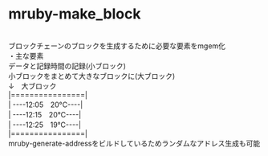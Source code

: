 # mruby-make_block
<br>ブロックチェーンのブロックを生成するために必要な要素をmgem化</br>
・主な要素  
データと記録時間の記録(小ブロック)  
小ブロックをまとめて大きなブロックに(大ブロック)  
↓　大ブロック    
|================|  
| ----12:05　20°C----|  　　　  
| ----12:15　20°C----|  　　　  
| ----12:25　19°C----|  　　　    
|================|  
mruby-generate-addressをビルドしているためランダムなアドレス生成も可能  
